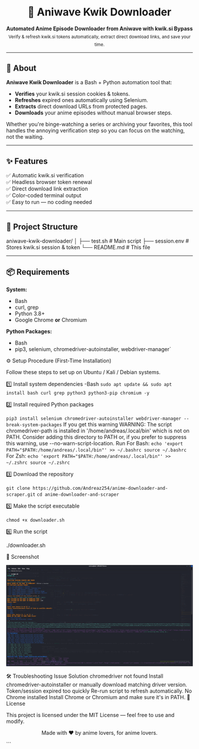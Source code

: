 <h1 align="center">🎥 Aniwave Kwik Downloader</h1>

<p align="center">
  <b>Automated Anime Episode Downloader from Aniwave with kwik.si Bypass</b><br>
  <sub>Verify & refresh kwik.si tokens automatically, extract direct download links, and save your time.</sub>
</p>

---

## 📖 About

**Aniwave Kwik Downloader** is a Bash + Python automation tool that:
- **Verifies** your kwik.si session cookies & tokens.
- **Refreshes** expired ones automatically using Selenium.
- **Extracts** direct download URLs from protected pages.
- **Downloads** your anime episodes without manual browser steps.

Whether you're binge-watching a series or archiving your favorites, this tool handles the annoying verification step so you can focus on the watching, not the waiting.

---

## ✨ Features

✅ Automatic kwik.si verification  
✅ Headless browser token renewal  
✅ Direct download link extraction  
✅ Color-coded terminal output  
✅ Easy to run — no coding needed  

---

## 📂 Project Structure

aniwave-kwik-downloader/
│
├── test.sh # Main script
├── session.env # Stores kwik.si session & token
└── README.md # This file


---

## 📦 Requirements

**System:**
- Bash
- curl, grep
- Python 3.8+
- Google Chrome **or** Chromium

**Python Packages:**
- Bash
- pip3, selenium, chromedriver-autoinstaller, webdriver-manager`

⚙️ Setup Procedure (First-Time Installation)

Follow these steps to set up on Ubuntu / Kali / Debian systems.

1️⃣ Install system dependencies
-Bash
`sudo apt update && sudo apt install bash curl grep python3 python3-pip chromium -y`

2️⃣ Install required Python packages

`pip3 install selenium chromedriver-autoinstaller webdriver-manager --break-system-packages`
If you get this warning
WARNING: The script chromedriver-path is installed in '/home/andreas/.local/bin' which is not on PATH.
  Consider adding this directory to PATH or, if you prefer to suppress this warning, use --no-warn-script-location.
Run 
For Bash:
`echo 'export PATH="$PATH:/home/andreas/.local/bin"' >> ~/.bashrc
source ~/.bashrc`
For Zsh:
`echo 'export PATH="$PATH:/home/andreas/.local/bin"' >> ~/.zshrc
source ~/.zshrc
`

3️⃣ Download the repository

`git clone https://github.com/Andreaz254/anime-downloader-and-scraper.git`
`cd anime-downloader-and-scraper`

5️⃣ Make the script executable

`chmod +x downloader.sh`

6️⃣ Run the script

./downloader.sh


📸 Screenshot
<p align="center">
  <img src="./terminal-preview.png" alt="Terminal Preview" width="800">
</p>

🛠 Troubleshooting
Issue	Solution
chromedriver not found	Install chromedriver-autoinstaller or manually download matching driver version.
Token/session expired too quickly	Re-run script to refresh automatically.
No Chrome installed	Install Chrome or Chromium and make sure it's in PATH.
📝 License

This project is licensed under the MIT License — feel free to use and modify.

 <p align="center"> Made with ❤️ by anime lovers, for anime lovers. </p> ``` 

